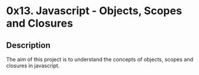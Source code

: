 # 0x13. Javascript - Objects, Scopes and Closures

## Description
The aim of this project is to understand the concepts of objects, scopes and closures in javascript.
